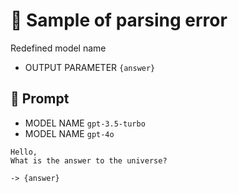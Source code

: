 # 🔴 Sample of parsing error

Redefined model name

-   OUTPUT PARAMETER `{answer}`

## 💬 Prompt

-   MODEL NAME `gpt-3.5-turbo`
-   MODEL NAME `gpt-4o`

```
Hello,
What is the answer to the universe?
```

`-> {answer}`
